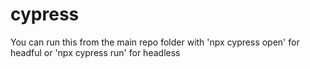 # cypress

You can run this from the main repo folder with 'npx cypress open' for headful or 'npx cypress run' for headless